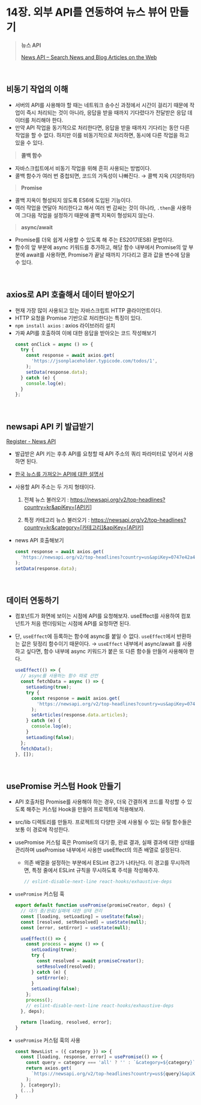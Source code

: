 # 14장. 외부 API를 연동하여 뉴스 뷰어 만들기

> **뉴스 API**
>
> [News API – Search News and Blog Articles on the Web](https://newsapi.org/)

<br/>

## 비동기 작업의 이해

- 서버의 API를 사용해야 할 때는 네트워크 송수신 과정에서 시간이 걸리기 때문에 작업이 즉시 처리되는 것이 아니라, 응답을 받을 때까지 기다렸다가 전달받은 응답 데이터를 처리해야 한다.
- 만약 API 작업을 동기적으로 처리한다면, 응답을 받을 때까지 기다리는 동안 다른 작업을 할 수 없다. 하지만 이를 비동기적으로 처리하면, 동시에 다른 작업을 하고 있을 수 있다.

> **콜백 함수**

- 자바스크립트에서 비동기 작업을 위해 흔히 사용되는 방법이다.
- 콜백 함수가 여러 번 중첩되면, 코드의 가독성이 나빠진다. → 콜백 지옥 (지양하자!)

> **Promise**

- 콜백 지옥이 형성되지 않도록 ES6에 도입된 기능이다.
- 여러 작업을 연달아 처리한다고 해서 여러 번 감싸는 것이 아니라, `.then`을 사용하여 그다음 작업을 설정하기 때문에 콜백 지옥이 형성되지 않는다.

> **async/await**

- Promise를 더욱 쉽게 사용할 수 있도록 해 주는 ES2017(ES8) 문법이다.
- 함수의 앞 부분에 async 키워드를 추가하고, 해당 함수 내부에서 Promise의 앞 부분에 await를 사용하면, Promise가 끝날 때까지 기다리고 결과 값을 변수에 담을 수 있다.

<br/>

## axios로 API 호출해서 데이터 받아오기

- 현재 가장 많이 사용되고 있는 자바스크립트 HTTP 클라이언트이다.
- HTTP 요청을 Promise 기반으로 처리한다는 특징이 있다.
- `npm install axios` : axios 라이브러리 설치
- 가짜 API를 호출하여 이에 대한 응답을 받아오는 코드 작성해보기
  ```jsx
  const onClick = async () => {
    try {
      const response = await axios.get(
        'https://jsonplaceholder.typicode.com/todos/1',
      );
      setData(response.data);
    } catch (e) {
      console.log(e);
    }
  };
  ```

<br/>

## newsapi API 키 발급받기

[Register - News API](https://newsapi.org/register)

- 발급받은 API 키는 후추 API를 요청할 때 API 주소의 쿼리 파라미터로 넣어서 사용하면 된다.
- [한국 뉴스를 가져오는 API에 대한 설명서](https://newsapi.org/s/south-korea-news-api)
- 사용할 API 주소는 두 가지 형태이다.

  1. 전체 뉴스 불러오기 : https://newsapi.org/v2/top-headlines?country=kr&apiKey=[API키]

  2. 특정 카테고리 뉴스 불러오기 : https://newsapi.org/v2/top-headlines?country=kr&category=[카테고리]&apiKey=[API키]

- news API 호출해보기
  ```jsx
  const response = await axios.get(
    'https://newsapi.org/v2/top-headlines?country=us&apiKey=0747e42a4385468f97c0053edcfa5f3e',
  );
  setData(response.data);
  ```

<br/>

## 데이터 연동하기

- 컴포넌트가 화면에 보이는 시점에 API를 요청해보자. useEffect를 사용하여 컴포넌트가 처음 렌더링되는 시점에 API를 요청하면 된다.
- 단, `useEffect`에 등록하는 함수에 async를 붙일 수 없다. `useEffect`에서 반환하는 값은 뒷정리 함수이기 때문이다. → `useEffect` 내부에서 async/await 를 사용하고 싶다면, 함수 내부에 async 키워드가 붙은 또 다른 함수들 만들어 사용해야 한다.

  ```jsx
  useEffect(() => {
    // async를 사용하는 함수 따로 선언
    const fetchData = async () => {
      setLoading(true);
      try {
        const response = await axios.get(
          'https://newsapi.org/v2/top-headlines?country=us&apiKey=0747e42a4385468f97c0053edcfa5f3e',
        );
        setArticles(response.data.articles);
      } catch (e) {
        console.log(e);
      }
      setLoading(false);
    };
    fetchData();
  }, []);
  ```

<br/>

## usePromise 커스텀 Hook 만들기

- API 호출처럼 Promise를 사용해야 하는 경우, 더욱 간결하게 코드를 작성할 수 있도록 해주는 커스텀 Hook을 만들어 프로젝트에 적용해보자.
- src/lib 디렉토리를 만들자. 프로젝트의 다양한 곳에 사용될 수 있는 유틸 함수들은 보통 이 경로에 작성한다.
- usePromise 커스텀 훅은 Promise의 대기 중, 완료 결과, 실패 결과에 대한 상태를 관리하며 usePromise 내부에서 사용한 useEffect의 의존 배열로 설정된다.
  - 의존 배열을 설정하는 부분에서 ESLint 경고가 나타난다. 이 경고를 무시하려면, 특정 줄에서 ESLint 규칙을 무시하도록 주석을 작성해주자.
    ```jsx
    // eslint-disable-next-line react-hooks/exhaustive-deps
    ```
- `usePromise` 커스텀 훅

  ```jsx
  export default function usePromise(promiseCreator, deps) {
    // 대기 중/완료/실패에 대한 상태 관리
    const [loading, setLoading] = useState(false);
    const [resolved, setResolved] = useState(null);
    const [error, setError] = useState(null);

    useEffect(() => {
      const process = async () => {
        setLoading(true);
        try {
          const resolved = await promiseCreator();
          setResolved(resolved);
        } catch (e) {
          setError(e);
        }
        setLoading(false);
      };
      process();
      // eslint-disable-next-line react-hooks/exhaustive-deps
    }, deps);

    return [loading, resolved, error];
  }
  ```

- `usePromise` 커스텀 훅의 사용
  ```jsx
  const NewsList = ({ category }) => {
    const [loading, response, error] = usePromise(() => {
      const query = category === 'all' ? '' : `&category=${category}`;
      return axios.get(
        `https://newsapi.org/v2/top-headlines?country=us${query}&apiKey=0747e42a4385468f97c0053edcfa5f3e`,
      );
    }, [category]);
    (...)
  }
  ```
